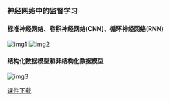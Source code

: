### 神经网络中的监督学习

#### 标准神经网络、卷积神经网络(CNN)、循环神经网络(RNN)

![img1](https://fs.andylistudio.com/1532966496973.png)
![img2](https://fs.andylistudio.com/1532966522938.png)

#### 结构化数据模型和非结构化数据模型

![img3](https://fs.andylistudio.com/1532966611210.png)

[课件下载](https://fs.andylistudio.com/1532966639121.pdf)

